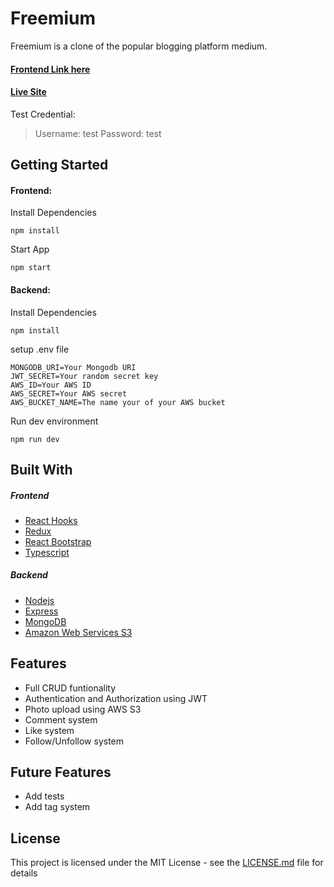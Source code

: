 # Freemium

Freemium is a clone of the popular blogging platform medium.

#### [Frontend Link here](https://github.com/jolouie7/free_medium-reactjs)

#### [Live Site](https://free-medium-reactjs.vercel.app/)
Test Credential:
> Username: test
> Password: test

<!-- ![Expense List]()
![Expense Graph]() -->

## Getting Started

#### Frontend:
Install Dependencies
```
npm install
```
Start App
```
npm start
```

#### Backend:
Install Dependencies
```
npm install
```
setup .env file
```
MONGODB_URI=Your Mongodb URI
JWT_SECRET=Your random secret key
AWS_ID=Your AWS ID
AWS_SECRET=Your AWS secret
AWS_BUCKET_NAME=The name your of your AWS bucket
```
Run dev environment
```
npm run dev
```

## Built With
##### Frontend
* [React Hooks](https://reactjs.org/)
* [Redux](https://redux.js.org/)
* [React Bootstrap](https://react-bootstrap.github.io/)
* [Typescript](https://www.typescriptlang.org/)

##### Backend
* [Nodejs](https://nodejs.org/en/)
* [Express](https://www.express.com/)
* [MongoDB](https://www.mongodb.com/)
* [Amazon Web Services S3](https://aws.amazon.com/s3/)

## Features
* Full CRUD funtionality
* Authentication and Authorization using JWT
* Photo upload using AWS S3
* Comment system
* Like system
* Follow/Unfollow system

## Future Features
* Add tests
* Add tag system

## License

This project is licensed under the MIT License - see the [LICENSE.md](LICENSE.md) file for details